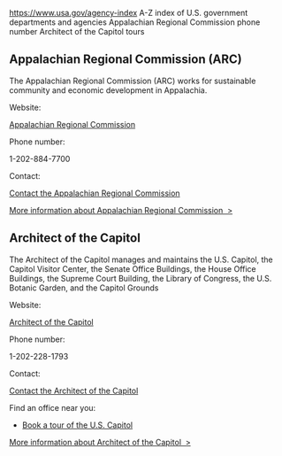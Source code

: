 

https://www.usa.gov/agency-index
A-Z index of U.S. government departments and agencies
Appalachian Regional Commission phone number
Architect of the Capitol tours

Appalachian Regional Commission (ARC)
-------------------------------------

The Appalachian Regional Commission (ARC) works for sustainable community and economic development in Appalachia.

Website:

[Appalachian Regional Commission](https://www.arc.gov/)

Phone number:

1-202-884-7700

Contact:

[Contact the Appalachian Regional Commission](https://www.arc.gov/contact-arc/)

[More information about Appalachian Regional Commission  >](https://www.usa.gov/agencies/appalachian-regional-commission)

Architect of the Capitol
------------------------

The Architect of the Capitol manages and maintains the U.S. Capitol, the Capitol Visitor Center, the Senate Office Buildings, the House Office Buildings, the Supreme Court Building, the Library of Congress, the U.S. Botanic Garden, and the Capitol Grounds

Website:

[Architect of the Capitol](https://www.aoc.gov/)

Phone number:

1-202-228-1793

Contact:

[Contact the Architect of the Capitol](https://www.aoc.gov/contact-form)

Find an office near you:

* [Book a tour of the U.S. Capitol](https://www.visitthecapitol.gov/visit)

[More information about Architect of the Capitol  >](https://www.usa.gov/agencies/architect-of-the-capitol)
